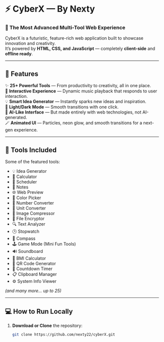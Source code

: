 # ⚡ CyberX — By Nexty  

### 🚀 The Most Advanced Multi-Tool Web Experience  

CyberX is a futuristic, feature-rich web application built to showcase innovation and creativity.  
It’s powered by **HTML, CSS, and JavaScript** — completely **client-side** and **offline ready**.  

---

## 🌌 Features

✨ **25+ Powerful Tools** — From productivity to creativity, all in one place.  
🎵 **Interactive Experience** — Dynamic music playback that responds to user interaction.  
💡 **Smart Idea Generator** — Instantly sparks new ideas and inspiration.  
🎨 **Light/Dark Mode** — Smooth transitions with one click.  
🧠 **AI-Like Interface** — But made entirely with web technologies, not AI-generated.  
🪄 **Animated UI** — Particles, neon glow, and smooth transitions for a next-gen experience.  

---

## 🧰 Tools Included
Some of the featured tools:
- 💡 Idea Generator  
- 🧮 Calculator  
- 📅 Scheduler  
- 📝 Notes  
- 🌐 Web Preview  
- 🎨 Color Picker  
- 🔢 Number Converter  
- 📏 Unit Converter  
- 📸 Image Compressor  
- 📂 File Encryptor  
- 🔍 Text Analyzer  
- 🕒 Stopwatch  
- 🧭 Compass  
- 🕹 Game Mode (Mini Fun Tools)  
- 🔊 Soundboard  
- 🧮 BMI Calculator  
- 🧾 QR Code Generator  
- 📆 Countdown Timer  
- 📋 Clipboard Manager  
- ⚙️ System Info Viewer  

*(and many more… up to 25)*  

---

## 💻 How to Run Locally

1. **Download or Clone** the repository:
   ```bash
   git clone https://github.com/nexty22/cyberX.git
